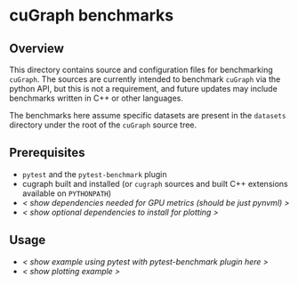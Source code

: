 # cuGraph benchmarks

## Overview

This directory contains source and configuration files for benchmarking
`cuGraph`.  The sources are currently intended to benchmark `cuGraph` via the
python API, but this is not a requirement, and future updates may include
benchmarks written in C++ or other languages.

The benchmarks here assume specific datasets are present in the `datasets` directory under the root of the `cuGraph` source tree.

## Prerequisites

* `pytest` and the `pytest-benchmark` plugin
* cugraph built and installed (or `cugraph` sources and built C++ extensions available on `PYTHONPATH`)
* *< show dependencies needed for GPU metrics (should be just pynvml) >*
* *< show optional dependencies to install for plotting >*

## Usage

* *< show example using pytest with pytest-benchmark plugin here >*
* *< show plotting example >*
